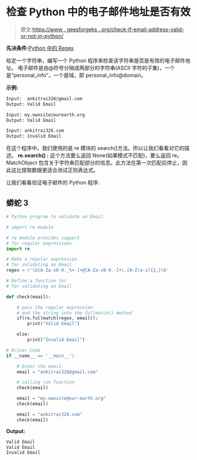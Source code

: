 # 检查 Python 中的电子邮件地址是否有效

> 原文:[https://www . geesforgeks . org/check-if-email-address-valid-or-not-in-python/](https://www.geeksforgeeks.org/check-if-email-address-valid-or-not-in-python/)

**先决条件:**[Python 中的 Regex](https://www.geeksforgeeks.org/regular-expression-python-examples-set-1/)

给定一个字符串，编写一个 Python 程序来检查该字符串是否是有效的电子邮件地址。
电子邮件是由@符号分隔成两部分的字符串(ASCII 字符的子集)，一个是“personal_info”，一个是域，即 personal_info@domain。

**示例:**

```py
Input:  ankitrai326@gmail.com
Output: Valid Email

Input: my.ownsite@ourearth.org
Output: Valid Email

Input: ankitrai326.com
Output: Invalid Email 
```

在这个程序中，我们使用的是 re 模块的 search()方法。所以让我们看看对它的描述。
**re.search() :** 这个方法要么返回 None(如果模式不匹配)，要么返回 re。MatchObject 包含关于字符串匹配部分的信息。此方法在第一次匹配后停止，因此这比提取数据更适合测试正则表达式。

让我们看看验证电子邮件的 Python 程序:

## 蟒蛇 3

```py
# Python program to validate an Email

# import re module

# re module provides support
# for regular expressions
import re

# Make a regular expression
# for validating an Email
regex = r'\b[A-Za-z0-9._%+-]+@[A-Za-z0-9.-]+\.[A-Z|a-z]{2,}\b'

# Define a function for
# for validating an Email

def check(email):

    # pass the regular expression
    # and the string into the fullmatch() method
    if(re.fullmatch(regex, email)):
        print("Valid Email")

    else:
        print("Invalid Email")

# Driver Code
if __name__ == '__main__':

    # Enter the email
    email = "ankitrai326@gmail.com"

    # calling run function
    check(email)

    email = "my.ownsite@our-earth.org"
    check(email)

    email = "ankitrai326.com"
    check(email)
```

**Output:** 

```py
Valid Email
Valid Email
Invalid Email
```